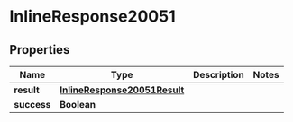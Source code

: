 # InlineResponse20051

## Properties
Name | Type | Description | Notes
------------ | ------------- | ------------- | -------------
**result** | [**InlineResponse20051Result**](InlineResponse20051Result.md) |  | 
**success** | **Boolean** |  | 
